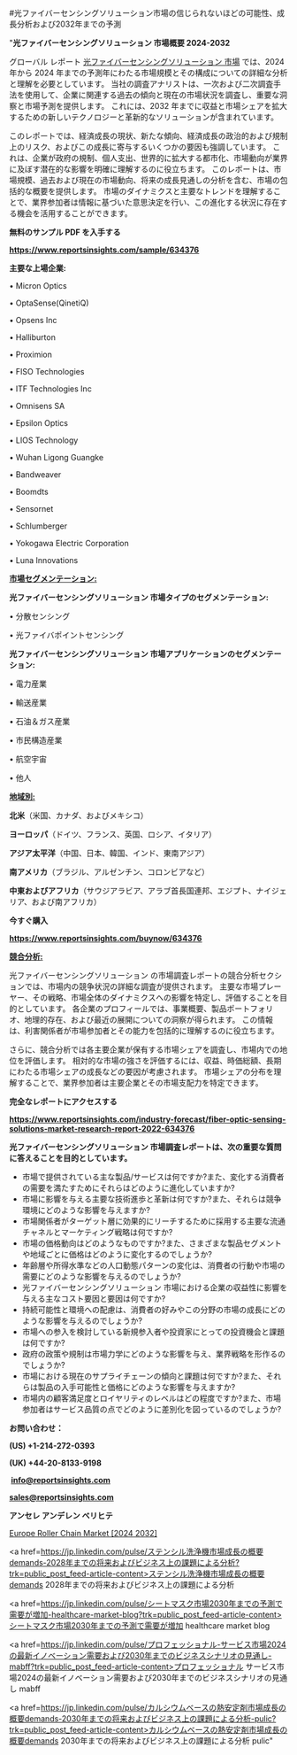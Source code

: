 #光ファイバーセンシングソリューション市場の信じられないほどの可能性、成長分析および2032年までの予測

"<strong>光ファイバーセンシングソリューション 市場概要 2024-2032</strong>

グローバル レポート <a href=https://www.reportsinsights.com/sample/634376>光ファイバーセンシングソリューション 市場</a> では、2024 年から 2024 年までの予測年にわたる市場規模とその構成についての詳細な分析と理解を必要としています。 当社の調査アナリストは、一次および二次調査手法を使用して、企業に関連する過去の傾向と現在の市場状況を調査し、重要な洞察と市場予測を提供します。 これには、2032 年までに収益と市場シェアを拡大​​するための新しいテクノロジーと革新的なソリューションが含まれています。

このレポートでは、経済成長の現状、新たな傾向、経済成長の政治的および規制上のリスク、およびこの成長に寄与するいくつかの要因も強調しています。 これは、企業が政府の規制、個人支出、世界的に拡大する都市化、市場動向が業界に及ぼす潜在的な影響を明確に理解するのに役立ちます。 このレポートは、市場規模、過去および現在の市場動向、将来の成長見通しの分析を含む、市場の包括的な概要を提供します。 市場のダイナミクスと主要なトレンドを理解することで、業界参加者は情報に基づいた意思決定を行い、この進化する状況に存在する機会を活用することができます。

<strong><b>無料のサンプル PDF を入手する</b></strong>

<a href=https://www.reportsinsights.com/sample/634376><strong><u>https://www.reportsinsights.com/sample/634376</u></strong></a>

<strong>主要な上場企業:</strong>

• Micron Optics

• OptaSense(QinetiQ)

• Opsens Inc

• Halliburton

• Proximion

• FISO Technologies

• ITF Technologies Inc

• Omnisens SA

• Epsilon Optics

• LIOS Technology

• Wuhan Ligong Guangke

• Bandweaver

• Boomdts

• Sensornet

• Schlumberger

• Yokogawa Electric Corporation

• Luna Innovations

<strong><u>市場セグメンテーション</u></strong><strong><u>:</u></strong>

<strong>光ファイバーセンシングソリューション 市場タイプのセグメンテーション:</strong>

• 分散センシング

• 光ファイバポイントセンシング

<strong>光ファイバーセンシングソリューション 市場アプリケーションのセグメンテーション:</strong>

• 電力産業

• 輸送産業

• 石油＆ガス産業

• 市民構造産業

• 航空宇宙

• 他人

<strong><u>地域別</u></strong><strong><u>:</u></strong>

<strong>北米</strong>（米国、カナダ、およびメキシコ）

<strong>ヨーロッパ</strong>（ドイツ、フランス、英国、ロシア、イタリア）

<strong>アジア太平洋</strong>（中国、日本、韓国、インド、東南アジア）

<strong>南アメリカ</strong>（ブラジル、アルゼンチン、コロンビアなど）

<strong>中東およびアフリカ</strong>（サウジアラビア、アラブ首長国連邦、エジプト、ナイジェリア、および南アフリカ）

<strong>今すぐ購入</strong>

<a href=https://www.reportsinsights.com/buynow/634376><strong><u>https://www.reportsinsights.com/buynow/634376</u></strong></a>

<strong><u>競合分析:</u></strong>

光ファイバーセンシングソリューション の市場調査レポートの競合分析セクションでは、市場内の競争状況の詳細な調査が提供されます。 主要な市場プレーヤー、その戦略、市場全体のダイナミクスへの影響を特定し、評価することを目的としています。 各企業のプロフィールでは、事業概要、製品ポートフォリオ、地理的存在、および最近の展開についての洞察が得られます。 この情報は、利害関係者が市場参加者とその能力を包括的に理解するのに役立ちます。

さらに、競合分析では各主要企業が保有する市場シェアを調査し、市場内での地位を評価します。 相対的な市場の強さを評価するには、収益、時価総額、長期にわたる市場シェアの成長などの要因が考慮されます。 市場シェアの分布を理解することで、業界参加者は主要企業とその市場支配力を特定できます。

<strong>完全なレポートにアクセスする</strong>

<a href=https://www.reportsinsights.com/industry-forecast/fiber-optic-sensing-solutions-market-research-report-2022-634376><strong><u><b>https://www.reportsinsights.com/industry-forecast/fiber-optic-sensing-solutions-market-research-report-2022-634376</b></u></strong></a>

<strong><b>光ファイバーセンシングソリューション 市場調査レポートは、次の重要な質問に答えることを目的としています。</b></strong>
<ul>
  <li>市場で提供されている主な製品/サービスは何ですか?また、変化する消費者の需要を満たすためにそれらはどのように進化していますか?</li>
  <li>市場に影響を与える主要な技術進歩と革新は何ですか?また、それらは競争環境にどのような影響を与えますか?</li>
  <li>市場関係者がターゲット層に効果的にリーチするために採用する主要な流通チャネルとマーケティング戦略は何ですか?</li>
  <li>市場の価格動向はどのようなものですか?また、さまざまな製品セグメントや地域ごとに価格はどのように変化するのでしょうか?</li>
  <li>年齢層や所得水準などの人口動態パターンの変化は、消費者の行動や市場の需要にどのような影響を与えるのでしょうか?</li>
  <li>光ファイバーセンシングソリューション 市場における企業の収益性に影響を与える主なコスト要因と要因は何ですか?</li>
  <li>持続可能性と環境への配慮は、消費者の好みやこの分野の市場の成長にどのような影響を与えるのでしょうか?</li>
  <li>市場への参入を検討している新規参入者や投資家にとっての投資機会と課題は何ですか?</li>
  <li>政府の政策や規制は市場力学にどのような影響を与え、業界戦略を形作るのでしょうか?</li>
  <li>市場における現在のサプライチェーンの傾向と課題は何ですか?また、それらは製品の入手可能性と価格にどのような影響を与えますか?</li>
  <li>市場内の顧客満足度とロイヤリティのレベルはどの程度ですか?また、市場参加者はサービス品質の点でどのように差別化を図っているのでしょうか?</li>
</ul>
<strong>お問い合わせ：</strong>

<strong>(US) +1-214-272-0393</strong>

<strong>(UK) +44-20-8133-9198</strong>

<strong> </strong><a href=info@reportsinsights.com><strong><u>info@reportsinsights.com</u></strong></a>

<a href=sales@reportsinsights.com><strong><u>sales@reportsinsights.com</u></strong></a>

<strong>アンセレ アンデレン ベリヒテ</strong>

<a href=https://www.linkedin.com/pulse/europe-roller-chain-markets-analysis-decision-makers-wjxgf/>Europe Roller Chain Market [2024 2032]</a>

<a href=https://jp.linkedin.com/pulse/ステンシル洗浄機市場成長の概要demands-2028年までの将来およびビジネス上の課題による分析?trk=public_post_feed-article-content>ステンシル洗浄機市場成長の概要demands 2028年までの将来およびビジネス上の課題による分析</a>

<a href=https://jp.linkedin.com/pulse/シートマスク市場2030年までの予測で需要が増加-healthcare-market-blog?trk=public_post_feed-article-content>シートマスク市場2030年までの予測で需要が増加 healthcare market blog</a>

<a href=https://jp.linkedin.com/pulse/プロフェッショナル-サービス市場2024の最新イノベーション需要および2030年までのビジネスシナリオの見通し-mabff?trk=public_post_feed-article-content>プロフェッショナル サービス市場2024の最新イノベーション需要および2030年までのビジネスシナリオの見通し mabff</a>

<a href=https://jp.linkedin.com/pulse/カルシウムベースの熱安定剤市場成長の概要demands-2030年までの将来およびビジネス上の課題による分析-pulic?trk=public_post_feed-article-content>カルシウムベースの熱安定剤市場成長の概要demands 2030年までの将来およびビジネス上の課題による分析 pulic</a>"
